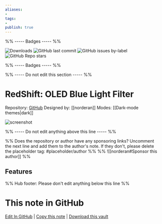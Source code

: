```yaml
---
aliases:
- 
tags: 
- 
publish: true
---
```


%% ----- Badges ----- %%

![Downloads](https://img.shields.io/badge/downloads-1219-573E7A?style=for-the-badge&logo=)
![GitHub last commit](https://img.shields.io/github/last-commit/norderan/RedShift-obsidian-theme?color=573E7A&label=last%20update&logo=github&style=for-the-badge)
![GitHub issues by-label](https://img.shields.io/github/issues/norderan/RedShift-obsidian-theme/help%20wanted?color=573E7A&logo=github&style=for-the-badge) 
![GitHub Repo stars](https://img.shields.io/github/stars/norderan/RedShift-obsidian-theme?color=573E7A&logo=github&style=for-the-badge)

%% ----- Badges ----- %%

%% ----- Do not edit this section ----- %%

# RedShift: OLED Blue Light Filter

Repository: [GitHub](https://github.com/norderan/RedShift-obsidian-theme)
Designed by: [[norderan]]
Modes: [[Dark-mode themes|dark]]



![screenshot](https://github.com/norderan/RedShift-obsidian-theme/raw/HEAD/screenshot.png)

%% ----- Do not edit anything above this line ----- %% 

%% Does the repository or author have any sponsoring links? Uncomment the next line and add them to the author's note. If they don't, please delete the placeholder tag: #placeholder/author %%
%% ![[norderan#Sponsor this author]] %%


## Features



%% Hub footer: Please don't edit anything below this line %%

# This note in GitHub

<span class="git-footer">[Edit In GitHub](https://github.dev/obsidian-community/obsidian-hub/blob/main/02%20-%20Community%20Expansions/02.05%20All%20Community%20Expansions/Themes/RedShift%3A%20OLED%20Blue%20Light%20Filter.md "git-hub-edit-note") | [Copy this note](https://raw.githubusercontent.com/obsidian-community/obsidian-hub/main/02%20-%20Community%20Expansions/02.05%20All%20Community%20Expansions/Themes/RedShift%3A%20OLED%20Blue%20Light%20Filter.md "git-hub-copy-note") | [Download this vault](https://github.com/obsidian-community/obsidian-hub/archive/refs/heads/main.zip "git-hub-download-vault") </span>
